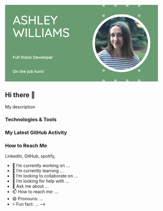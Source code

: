 ![](https://github.com/ashwilliams15/ashwilliams15/blob/main/bannerPic2.png)

## Hi there 👋

My description

### Technologies & Tools

### My Latest GitHub Activity

### How to Reach Me

LinkedIn, GitHub, spotify,

- 🔭 I’m currently working on ...
- 🌱 I’m currently learning ...
- 👯 I’m looking to collaborate on ...
- 🤔 I’m looking for help with ...
- 💬 Ask me about ...
- 📫 How to reach me: ...
- 😄 Pronouns: ...
- ⚡ Fun fact: ...
  -->
